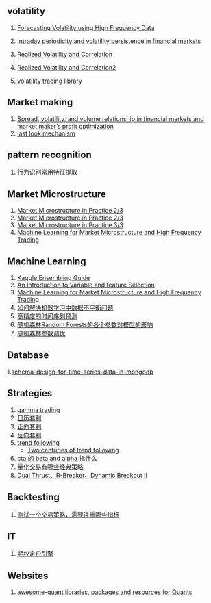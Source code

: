 ## volatility
1. [Forecasting Volatility using High Frequency Data](http://citeseerx.ist.psu.edu/viewdoc/download?doi=10.1.1.458.6732&rep=rep1&type=pdf)

2. [Intraday periodicity and volatility persistence in financial markets](http://public.econ.duke.edu/~boller/Published_Papers/joef_97.pdf)
3. [Realized Volatility and Correlation](http://www.ssc.upenn.edu/~fdiebold/papers/paper29/temp.pdf)
4. [Realized Volatility and Correlation2](http://www.ssc.upenn.edu/~fdiebold/papers/paper31/final2.pdf)
4. [volatility trading library](https://github.com/jasonstrimpel/volatility-trading)

## Market making 
1. [Spread, volatility, and volume relationship in financial markets and market maker’s profit optimization](https://arxiv.org/pdf/1606.07381.pdf)
2. [last look mechanism](http://thefxview.com/2014/07/16/what-is-last-look-in-forex/)

## pattern recognition
1. [行为识别常用特征提取](https://www.zhihu.com/question/41068341)

## Market Microstructure
1. [Market Microstructure in Practice 2/3](http://helper.ipam.ucla.edu/publications/fmws2/fmws2_12691.pdf)
2. [Market Microstructure in Practice 2/3](http://helper.ipam.ucla.edu/publications/fmws2/fmws2_12703.pdf)
3. [Market Microstructure in Practice 3/3](http://helper.ipam.ucla.edu/publications/fmws2/fmws2_12704.pdf)
4. [Machine Learning for Market Microstructure and High Frequency Trading](https://www.cis.upenn.edu/~mkearns/papers/KearnsNevmyvakaHFTRiskBooks.pdf)



## Machine Learning
1. [Kaggle Ensembling Guide](http://mlwave.com/kaggle-ensembling-guide/)
2. [An Introduction to Variable and feature Selection](http://www.jmlr.org/papers/volume3/guyon03a/guyon03a.pdf)
3. [Machine Learning for Market Microstructure and High Frequency Trading](https://www.cis.upenn.edu/~mkearns/papers/KearnsNevmyvakaHFTRiskBooks.pdf)
4. [如何解决机器学习中数据不平衡问题](http://www.zhaokv.com/2016/01/learning-from-imbalanced-data.html)
5. [高精度的时间序列预测](https://www.zhihu.com/question/21229371)
6. [随机森林Random Forests的各个参数对模型的影响](https://www.zhihu.com/question/36511737)
7. [随机森林参数调优](http://tankle.github.io/2015/06/11/Random-Forest-parameter-turning.html)

## Database

1.[schema-design-for-time-series-data-in-mongodb](https://www.mongodb.com/blog/post/schema-design-for-time-series-data-in-mongodb)

## Strategies

1. [gamma trading]()
2. [日历套利]()
3. [正向套利]()
4. [反向套利]()
5. [trend following]()
   - [Two centuries of trend following](https://arxiv.org/pdf/1404.3274.pdf)
6. [cta 的 beta and alpha 指什么](https://www.zhihu.com/question/48686896)   
7. [量化交易有哪些经典策略](https://www.zhihu.com/question/26594258)
8. [Dual Thrust、R-Breaker、Dynamic Breakout II](https://www.botvs.com/bbs-topic/50)


## Backtesting

1. [测试一个交易策略，需要注重哪些指标](https://www.zhihu.com/question/26028390)

## IT

1. [期权定价引擎](https://github.com/cj555/algoTradingLiterature/blob/master/IT/optionpricing.md)

## Websites

1. [awesome-quant libraries, packages and resources for Quants](https://github.com/wilsonfreitas/awesome-quant) 

